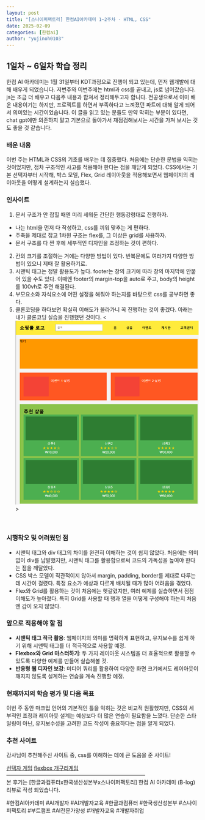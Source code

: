 ```yaml
---
layout: post
title: "[스나이퍼팩토리] 한컴AI아카데미 1~2주차 - HTML, CSS"
date: 2025-02-09
categories: [한컴ai]
author: "yujinoh0103"
---
```


## 1일차 ~ 6일차 학습 정리

한컴 AI 아카데미는 1월 31일부터 KDT과정으로 진행이 되고 있는데, 먼저 웹개발에 대해 배우게 되었습니다. 저번주와 이번주에는 html과 css를 끝내고, js로 넘어갔습니다. js는 조금 더 배우고 다음주 내용과 합쳐서 정리해두고자 합니다. 전공생으로서 이미 배운 내용이기는 하지만, 프로젝트를 하면서 부족하다고 느껴졌던 파트에 대해 알게 되어서 의미있는 시간이었습니다. 이 글을 읽고 있는 분들도 만약 막히는 부분이 있다면, chat gpt에만 의존하지 말고 기본으로 돌아가서 재점검해보시는 시간을 가져 보시는 것도 좋을 것 같습니다.
### 배운 내용

이번 주는 HTML과 CSS의 기초를 배우는 데 집중했다. 처음에는 단순한 문법을 익히는 것이었지만, 점차 구조적인 사고를 적용해야 한다는 점을 깨닫게 되었다. CSS에서는 기본 선택자부터 시작해, 박스 모델, Flex, Grid 레이아웃을 적용해보면서 웹페이지의 레이아웃을 어떻게 설계하는지 실습했다.

### 인사이트
1. 문서 구조가 안 잡힐 때엔 미리 세워둔 간단한 행동강령대로 진행하자.
- 나는 html을 먼저 다 작성하고, css를 끼워 맞추는 게 편하다.
- 주축을 제대로 잡고 1차원 구조는 flex를, 그 이상은 grid를 사용하자.
- 문서 구조를 다 짠 후에 세부적인 디자인을 조정하는 것이 편하다.

2. 칸의 크기를 조절하는 거에는 다양한 방법이 있다. 반복문에도 여러가지 다양한 방법이 있으니 제때 잘 활용하기로.
3. 시맨틱 태그는 정말 활용도가 높다. footer는 창의 크기에 따라 창의 마지막에 안붙어 있을 수도 있다. 이때엔 footer의 margin-top을 auto로 주고, body의 height를 100vh로 주면 해결된다.
4. 부모요소와 자식요소에 어떤 설정을 해줘야 하는지를 바탕으로 css를 공부하면 좋다.
5. 클론코딩을 하다보면 확실히 이해도가 올라가니 꼭 진행하는 것이 좋겠다. 아래는 내가 클론코딩 실습을 진행했던 것이다.
<![alt](../assets/img/1.png)>
<br/>

### 시행착오 및 어려웠던 점

- 시맨틱 태그와 div 태그의 차이를 완전히 이해하는 것이 쉽지 않았다. 처음에는 의미 없이 div를 남발했지만, 시맨틱 태그를 활용함으로써 코드의 가독성을 높여야 한다는 점을 깨달았다.
- CSS 박스 모델이 직관적이지 않아서 margin, padding, border를 제대로 다루는 데 시간이 걸렸다. 특정 요소가 예상과 다르게 배치될 때가 많아 어려움을 겪었다.
- Flex와 Grid를 활용하는 것이 처음에는 헷갈렸지만, 여러 예제를 실습하면서 점점 이해도가 높아졌다. 특히 Grid를 사용할 때 행과 열을 어떻게 구성해야 하는지 처음엔 감이 오지 않았다.

### 앞으로 적용해야 할 점

- **시맨틱 태그 적극 활용**: 웹페이지의 의미를 명확하게 표현하고, 유지보수를 쉽게 하기 위해 시맨틱 태그를 더 적극적으로 사용할 예정.
- **Flexbox와 Grid 마스터하기**: 두 가지 레이아웃 시스템을 더 효율적으로 활용할 수 있도록 다양한 예제를 만들어 실습해볼 것.
- **반응형 웹 디자인 보강**: 미디어 쿼리를 활용하여 다양한 화면 크기에서도 레이아웃이 깨지지 않도록 설계하는 연습을 계속 진행할 예정.

### 현재까지의 학습 평가 및 다음 목표

이번 주 동안 마크업 언어의 기본적인 틀을 익히는 것은 비교적 원활했지만, CSS의 세부적인 조정과 레이아웃 설계는 예상보다 더 많은 연습이 필요함을 느꼈다. 단순한 스타일링이 아닌, 유지보수성을 고려한 코드 작성이 중요하다는 점을 알게 되었다.

### 추천 사이트
강사님이 추천해주신 사이트 중, css를 이해하는 데에 큰 도움을 준 사이트!

<a href="https://flukeout.github.io/">선택자 게임</a>
<a href="https://flexboxfroggy.com/">flexbox 개구리게임</a>
<br/>
——————————————————————————<br/>
본 후기는 [한글과컴퓨터x한국생산성본부x스나이퍼팩토리] 한컴 AI 아카데미 (B-log) 리뷰로 작성 되었습니다.

#한컴AI아카데미 #AI개발자 #AI개발자교육 #한글과컴퓨터 #한국생산성본부 #스나이퍼팩토리 #부트캠프 #AI전문가양성 #개발자교육 #개발자취업
